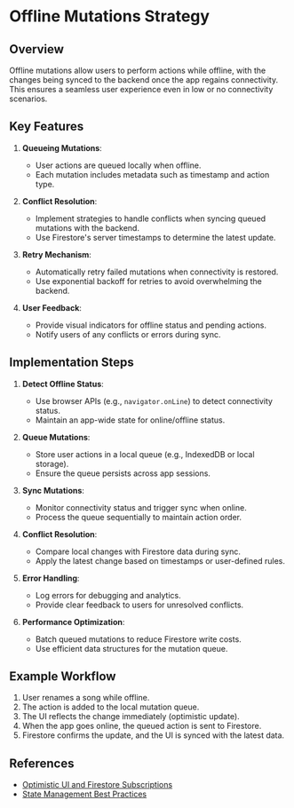 # Offline Mutations Strategy

## Overview

Offline mutations allow users to perform actions while offline, with the changes being synced to the backend once the app regains connectivity. This ensures a seamless user experience even in low or no connectivity scenarios.

## Key Features

1. **Queueing Mutations**:

   - User actions are queued locally when offline.
   - Each mutation includes metadata such as timestamp and action type.

2. **Conflict Resolution**:

   - Implement strategies to handle conflicts when syncing queued mutations with the backend.
   - Use Firestore's server timestamps to determine the latest update.

3. **Retry Mechanism**:

   - Automatically retry failed mutations when connectivity is restored.
   - Use exponential backoff for retries to avoid overwhelming the backend.

4. **User Feedback**:
   - Provide visual indicators for offline status and pending actions.
   - Notify users of any conflicts or errors during sync.

## Implementation Steps

1. **Detect Offline Status**:

   - Use browser APIs (e.g., `navigator.onLine`) to detect connectivity status.
   - Maintain an app-wide state for online/offline status.

2. **Queue Mutations**:

   - Store user actions in a local queue (e.g., IndexedDB or local storage).
   - Ensure the queue persists across app sessions.

3. **Sync Mutations**:

   - Monitor connectivity status and trigger sync when online.
   - Process the queue sequentially to maintain action order.

4. **Conflict Resolution**:

   - Compare local changes with Firestore data during sync.
   - Apply the latest change based on timestamps or user-defined rules.

5. **Error Handling**:

   - Log errors for debugging and analytics.
   - Provide clear feedback to users for unresolved conflicts.

6. **Performance Optimization**:
   - Batch queued mutations to reduce Firestore write costs.
   - Use efficient data structures for the mutation queue.

## Example Workflow

1. User renames a song while offline.
2. The action is added to the local mutation queue.
3. The UI reflects the change immediately (optimistic update).
4. When the app goes online, the queued action is sent to Firestore.
5. Firestore confirms the update, and the UI is synced with the latest data.

## References

- [Optimistic UI and Firestore Subscriptions](./OPTIMISTIC_UI.md)
- [State Management Best Practices](./STATE_MANAGEMENT_BEST_PRACTICE.md)
